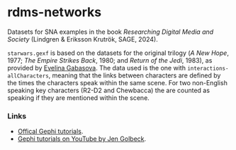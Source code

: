 # rdms-networks
Datasets for SNA examples in the book *Researching Digital Media and Society* (Lindgren &amp; Eriksson Krutrök, SAGE, 2024).

`starwars.gexf` is based on the datasets for the original trilogy (*A New Hope*, 1977; *The Empire Strikes Back*, 1980; and *Return of the Jedi*, 1983), as provided by [Evelina Gabasova](https://github.com/evelinag/StarWars-social-network). The data used is the one with `interactions-allCharacters`, meaning that the links between characters are defined by the times the characters speak within the same scene. For two non-English speaking key characters (R2-D2 and Chewbacca) the are counted as speaking if they are mentioned within the scene.

### Links
- [Offical Gephi tutorials](https://gephi.org/users/).
- [Gephi tutorials on YouTube by Jen Golbeck](https://www.youtube.com/playlist?list=PLk_jmmkw5S2BqnYBqF2VNPcszY93-ze49).



